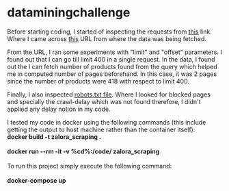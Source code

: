 # dataminingchallenge

Before starting coding, I started of inspecting the requests from <a href="http://www.zalora.com.my/women/shoes/?from=header&occasion=Casual&brand=aldo">this</a> link. Where I came across <a href="https://www.zalora.com.my/_c/v1/lite/list_products?limit=40&catalogtype=Main&lang=en&country_iso=my&url=%2Fshoes%2Faldo%2F&offset=0&dir=desc&express_shipping=false&membership_program=true&name_search=false&enable_visual_sort=true&auto_correct=true&enable_similar_term=true&is_brunei=false&brand=87&category_id=164&occasion=Casual">this</a> URL from where the data was being fetched. 



From the URL, I ran some experiments with "limit" and "offset" parameters. I found out that I can go till limit 400 in a single request. In the data, I found out the I can fetch number of products found from the query which helped me in computed number of pages beforehand. In this case, it was 2 pages since the number of products were 418 with respect to limit 400.

Finally, I also inspected <a href="https://www.zalora.com.my/robots.txt">robots.txt file</a>. Where I looked for blocked pages and specially the crawl-delay which was not found therefore, I didn't applied any delay notion in my code.

I tested my code in docker using the following commands (this include getting the output to host machine rather than the container itself):<br/>
<strong>
docker build -t zalora_scraping . <br/> <br/>
docker run --rm -it -v %cd%:/code/ zalora_scraping
</strong><br/><br/>
To run this project simply execute the following command:<br/><br/>
<strong>docker-compose up</strong>
